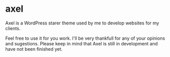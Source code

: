 # axel
Axel is a WordPress starer theme used by me to develop websites for my clients.

Feel free to use it for you work. I'll be very thankfull for any of your opinions and sugestions. Please keep in mind that Axel is still in development and have not been finished yet.

